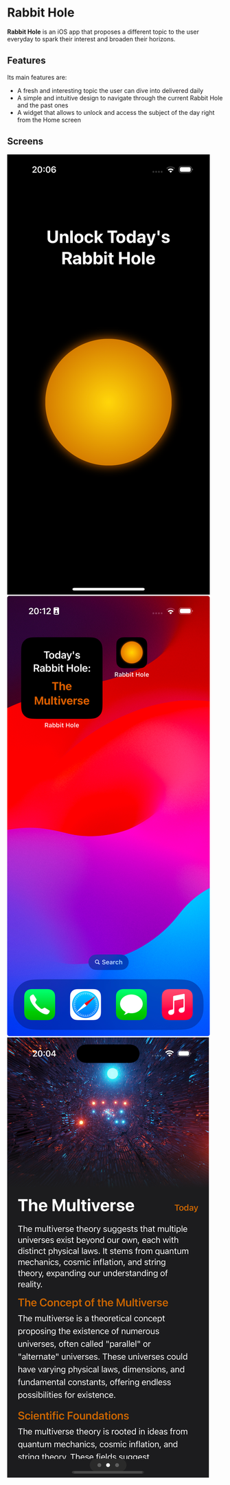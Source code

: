 # Rabbit Hole

**Rabbit Hole** is an iOS app that proposes a different topic to the user everyday to spark their interest and broaden their horizons.

## Features
Its main features are:
- A fresh and interesting topic the user can dive into delivered daily
- A simple and intuitive design to navigate through the current Rabbit Hole and the past ones
- A widget that allows to unlock and access the subject of the day right from the Home screen

## Screens
![](https://github.com/fabiofranzese/RabbitHole/blob/main/Screens/IMG_0051.PNG)
![](https://github.com/fabiofranzese/RabbitHole/blob/main/Screens/Screenshot%202024-12-18%20at%2020.12.23.jpeg)
![](https://github.com/fabiofranzese/RabbitHole/blob/main/Screens/Simulator%20Screenshot%20-%20iPhone%2016%20Pro%20-%202024-12-18%20at%2020.04.24.png)
